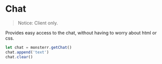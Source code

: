 # Chat

> Notice: Client only.

Provides easy access to the chat, without having to worry about html or css.

```js
let chat = monsterr.getChat() 
chat.append('text')
chat.clear()
```
